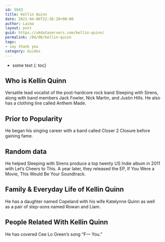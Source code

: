 ```yaml
---
id: 5943
title: Kellin Quinn
date: 2021-04-06T22:36:28+00:00
author: Laima
layout: post
guid: https://ukdataservers.com/kellin-quinn/
permalink: /04/06/kellin-quinn
tags:
- say thank you
category: Guides
---
```


* some text
{: toc}


## Who is Kellin Quinn
                  
                  
                  
Versatile lead vocalist of the post-hardcore rock band Sleeping with Sirens, along with band members Jack Fowler, Nick Martin, and Justin Hills. He also has a clothing line called Anthem Made.
                  
              
            
              
            
                
                
                
## Prior to Popularity
                  
                  
                  
He began his singing career with a band called Closer 2 Closure before gaining fame. 
                  
              
            
              
            
                
                
                
## Random data
                  
                  
                  
He helped Sleeping with Sirens produce a top twenty US Indie album in 2011 with Let&#8217;s Cheers to This. A year later, they released the EP, If You Were a Movie, This Would Be Your Soundtrack.
                  
              
            
              
            
                
                
                
## Family & Everyday Life of Kellin Quinn
                  
                  
                  
He has a daughter named Copeland with his wife Katelynne Quinn as well as a pair of step-sons named Rowan and Liam.
                  
              
            
              
            
                
                
                
## People Related With Kellin Quinn
                  
                  
                  
He has covered Cee Lo Green&#8217;s song &#8220;F&#8212; You.&#8221;
                  
              
            
              
            
                
              
            
              
              
            
            
              
            
          
          
          